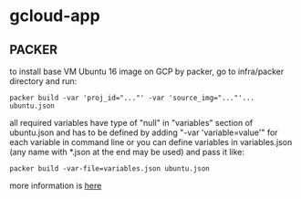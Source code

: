 # gcloud-app
## PACKER
to install base VM Ubuntu 16 image on GCP by packer, go to infra/packer directory and run:
```
packer build -var 'proj_id="..."' -var 'source_img="..."'... ubuntu.json
```
all required variables have type of "null" in "variables" section of ubuntu.json 
and has to be defined by adding "-var 'variable=value'" for each variable in command line
or you can define variables in variables.json (any name with *.json at the end may be used) and pass it like:
```
packer build -var-file=variables.json ubuntu.json
```
more information is [here](https://www.packer.io/docs/templates/user-variables.html)
